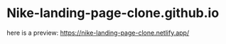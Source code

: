 # Nike-landing-page-clone.github.io

here is a preview:
https://nike-landing-page-clone.netlify.app/

